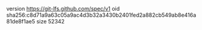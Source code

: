 version https://git-lfs.github.com/spec/v1
oid sha256:c8d71a9a63c05a9ac4d3b32a3430b2401fed2a882cb549ab8e416a81de8f1ae5
size 52342
